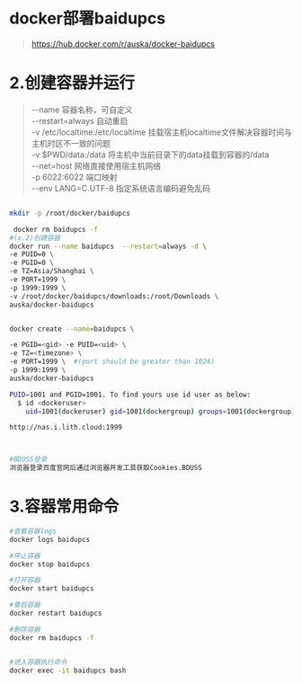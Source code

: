 # docker部署baidupcs
> https://hub.docker.com/r/auska/docker-baidupcs

# 2.创建容器并运行
> --name 容器名称，可自定义  
> --restart=always 自动重启  
> -v /etc/localtime:/etc/localtime 挂载宿主机localtime文件解决容器时间与主机时区不一致的问题  
> -v $PWD/data:/data 将主机中当前目录下的data挂载到容器的/data  
> --net=host 网络直接使用宿主机网络  
> -p 6022:6022 端口映射  
> --env LANG=C.UTF-8  指定系统语言编码避免乱码

``` bash

mkdir -p /root/docker/baidupcs

 docker rm baidupcs -f
#(x.2)创建容器
docker run --name baidupcs  --restart=always -d \
-e PUID=0 \
-e PGID=0 \
-e TZ=Asia/Shanghai \
-e PORT=1999 \
-p 1999:1999 \
-v /root/docker/baidupcs/downloads:/root/Downloads \
auska/docker-baidupcs


docker create --name=baidupcs \

-e PGID=<gid> -e PUID=<uid> \
-e TZ=<timezone> \
-e PORT=1999 \  #(port should be greater than 1024)
-p 1999:1999 \  
auska/docker-baidupcs

PUID=1001 and PGID=1001. To find yours use id user as below:
  $ id <dockeruser>
    uid=1001(dockeruser) gid=1001(dockergroup) groups=1001(dockergroup)

http://nas.i.lith.cloud:1999



#BDUSS登录
浏览器登录百度官网后通过浏览器开发工具获取Cookies.BDUSS


```

# 3.容器常用命令

``` bash
#查看容器logs
docker logs baidupcs

#停止容器
docker stop baidupcs

#打开容器
docker start baidupcs

#重启容器
docker restart baidupcs

#删除容器
docker rm baidupcs -f


#进入容器执行命令
docker exec -it baidupcs bash


```


 






